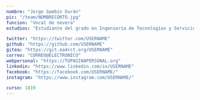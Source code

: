 ```yaml
---
nombre: "Jorge Gambín Durán"
pic: "/team/NOMBRECORTO.jpg"
funcion: "Vocal de nevera"
estudios: "Estudiante del grado en Ingeniería de Tecnologías y Servicios de Telecomunicación"

twitter: "https://twitter.com/USERNAME"
github: "https://github.com/USERNAME"
gitea: "https://git.ea4rct.org/USERNAME"
correo: "CORREO@ELECTRONICO"
webpersonal: "https://TUPAGINAPERSONAL.org"
linkedin: "https://www.linkedin.com/in/USERNAME"
facebook: "https://facebook.com/USERNAME/"
instagram: "https://www.instagram.com/USERNAME/"

curso: 1819
---
```

